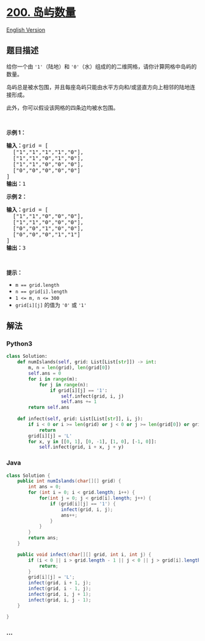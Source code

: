 # [200. 岛屿数量](https://leetcode-cn.com/problems/number-of-islands)

[English Version](/solution/0200-0299/0200.Number%20of%20Islands/README_EN.md)

## 题目描述

<!-- 这里写题目描述 -->

<p>给你一个由 <code>'1'</code>（陆地）和 <code>'0'</code>（水）组成的的二维网格，请你计算网格中岛屿的数量。</p>

<p>岛屿总是被水包围，并且每座岛屿只能由水平方向和/或竖直方向上相邻的陆地连接形成。</p>

<p>此外，你可以假设该网格的四条边均被水包围。</p>

<p> </p>

<p><strong>示例 1：</strong></p>

<pre>
<strong>输入：</strong>grid = [
  ["1","1","1","1","0"],
  ["1","1","0","1","0"],
  ["1","1","0","0","0"],
  ["0","0","0","0","0"]
]
<strong>输出：</strong>1
</pre>

<p><strong>示例 2：</strong></p>

<pre>
<strong>输入：</strong>grid = [
  ["1","1","0","0","0"],
  ["1","1","0","0","0"],
  ["0","0","1","0","0"],
  ["0","0","0","1","1"]
]
<strong>输出：</strong>3
</pre>

<p> </p>

<p><strong>提示：</strong></p>

<ul>
	<li><code>m == grid.length</code></li>
	<li><code>n == grid[i].length</code></li>
	<li><code>1 <= m, n <= 300</code></li>
	<li><code>grid[i][j]</code> 的值为 <code>'0'</code> 或 <code>'1'</code></li>
</ul>


## 解法

<!-- 这里可写通用的实现逻辑 -->

<!-- tabs:start -->

### **Python3**

<!-- 这里可写当前语言的特殊实现逻辑 -->

```python
class Solution:
    def numIslands(self, grid: List[List[str]]) -> int:
        m, n = len(grid), len(grid[0])
        self.ans = 0
        for i in range(m):
            for j in range(n):
                if grid[i][j] == '1':
                    self.infect(grid, i, j)
                    self.ans += 1
        return self.ans
    
    def infect(self, grid: List[List[str]], i, j):
        if i < 0 or i >= len(grid) or j < 0 or j >= len(grid[0]) or grid[i][j] != '1':
            return
        grid[i][j] = 'L'
        for x, y in [[0, 1], [0, -1], [1, 0], [-1, 0]]:
            self.infect(grid, i + x, j + y)
```

### **Java**

<!-- 这里可写当前语言的特殊实现逻辑 -->

```java
class Solution {
    public int numIslands(char[][] grid) {
        int ans = 0;
        for (int i = 0; i < grid.length; i++) {
            for(int j = 0; j < grid[i].length; j++) {
                if (grid[i][j] == '1') {
                    infect(grid, i, j);
                    ans++;
                }  
            }
        }
        return ans;
    }

    public void infect(char[][] grid, int i, int j) {
        if (i < 0 || i > grid.length - 1 || j < 0 || j > grid[i].length - 1 || grid[i][j] != '1') {
            return;
        }
        grid[i][j] = 'L';
        infect(grid, i + 1, j);
        infect(grid, i - 1, j);
        infect(grid, i, j + 1);
        infect(grid, i, j - 1);
    }

}
```

### **...**

```

```

<!-- tabs:end -->
